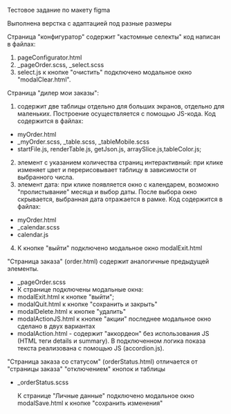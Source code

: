 Тестовое задание по макету figma

Выполнена верстка с адаптацией под разные размеры

Страница "конфигуратор" содержит "кастомные селекты"
код написан в файлах:
1. pageConfigurator.html
2. _pageOrder.scss, _select.scss
3. select.js к кнопке "очистить" подключено модальное окно "modalClear.html".

Страница "дилер мои заказы":
1. содержит две таблицы отдельно для больших экранов, отдельно для маленьких. 
Построение осуществляется с помощью JS-кода. 
Код содержится в файлах:
- myOrder.html
- _myOrder.scss, _table.scss, _tableMobile.scss
- startFile.js, renderTable.js, getJson.js, arraySlice.js,tableColor.js;
2. элемент с указанием количества страниц интерактивный:
   при клике изменяет цвет и перерисовывает таблицу в зависимости от выбранного числа.
3. элемент дата: при клике появляется окно с календарем, возможно "пролистывание"
   месяца и выбор даты. После выбора окно скрывается, выбранная дата отражается в рамке. 
Код содержится в файлах:
- myOrder.html
- _calendar.scss
- calendar.js
4. К кнопке "выйти" подключено модальное окно modalExit.html

"Страница заказа" (order.html) содержит аналогичные предыдущей элементы.
- _pageOrder.scss 
- К странице подключены модальные окна:
- modalExit.html к кнопке "выйти";
- modalQuit.html к кнопке "сохранить и закрыть"
- modalDelete.html к кнопке "удалить"
- modalActionJS.html к кнопке "акции"
  последнее модальное окно сделано в двух вариантах
- modalAction.html - содержит "аккордеон" без использования JS (HTML теги details и summary). В подключенном логика
  показа текста реализована с помощью JS (accordion.js).

"Страница заказа со статусом" (orderStatus.html) отличается от "страницы заказа" "отключением" кнопок и таблицы
- _orderStatus.scss

  К странице "Личные данные" подключено модальное окно modalSave.html к кнопке "сохранить изменения"